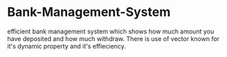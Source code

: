 # Bank-Management-System
efficient bank management system which shows how much amount you have deposited and how much withdraw. There is use of vector known for it's dynamic property and it's effieciency.
